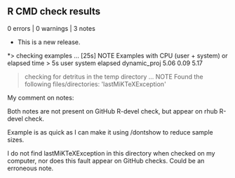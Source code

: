 ## R CMD check results

0 errors | 0 warnings | 3 notes

* This is a new release.

*> checking examples ... [25s] NOTE
  Examples with CPU (user + system) or elapsed time > 5s
               user system elapsed
  dynamic_proj 5.06   0.09    5.17

> checking for detritus in the temp directory ... NOTE
  Found the following files/directories:
    'lastMiKTeXException'

My comment on notes:

Both notes are not present on GitHub R-devel check, but appear on rhub R-devel check. 

Example is as quick as I can make it using /dontshow to reduce sample sizes. 

I do not find lastMiKTeXException in this directory when checked on my computer, nor does this fault appear on GitHub checks. Could be an erroneous note. 

